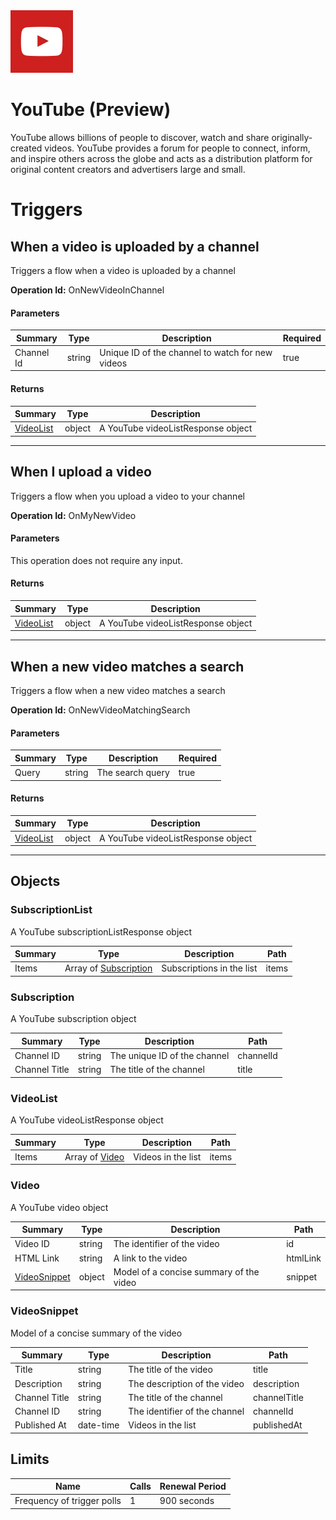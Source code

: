 <img src="icon.png" alt="Icon" data-linktype="relative-path" height="100" width="100">

# YouTube (Preview)

YouTube allows billions of people to discover, watch and share originally-created videos. YouTube provides a forum for people to connect, inform, and inspire others across the globe and acts as a distribution platform for original content creators and advertisers large and small.


# Triggers

## When a video is uploaded by a channel
Triggers a flow when a video is uploaded by a channel

**Operation Id:** OnNewVideoInChannel

#### Parameters
| Summary | Type | Description | Required |
|---------|------|-------------|----------|
| Channel Id | string | Unique ID of the channel to watch for new videos | true |

#### Returns
| Summary | Type | Description |
|---------|------|-------------|
| [VideoList](#videolist) | object | A YouTube videoListResponse object |

___

## When I upload a video
Triggers a flow when you upload a video to your channel

**Operation Id:** OnMyNewVideo

#### Parameters
This operation does not require any input.

#### Returns
| Summary | Type | Description |
|---------|------|-------------|
| [VideoList](#videolist) | object | A YouTube videoListResponse object |

___

## When a new video matches a search
Triggers a flow when a new video matches a search

**Operation Id:** OnNewVideoMatchingSearch

#### Parameters
| Summary | Type | Description | Required |
|---------|------|-------------|----------|
| Query | string | The search query | true |

#### Returns
| Summary | Type | Description |
|---------|------|-------------|
| [VideoList](#videolist) | object | A YouTube videoListResponse object |

___


## Objects

### SubscriptionList
A YouTube subscriptionListResponse object

| Summary | Type | Description | Path |
|---------|------|-------------|------|
| Items | Array of [Subscription](#subscription) | Subscriptions in the list | items |

### Subscription
A YouTube subscription object

| Summary | Type | Description | Path |
|---------|------|-------------|------|
| Channel ID | string | The unique ID of the channel | channelId |
| Channel Title | string | The title of the channel | title |

### VideoList
A YouTube videoListResponse object

| Summary | Type | Description | Path |
|---------|------|-------------|------|
| Items | Array of [Video](#video) | Videos in the list | items |

### Video
A YouTube video object

| Summary | Type | Description | Path |
|---------|------|-------------|------|
| Video ID | string | The identifier of the video | id |
| HTML Link | string | A link to the video | htmlLink |
| [VideoSnippet](#videosnippet) | object | Model of a concise summary of the video | snippet |

### VideoSnippet
Model of a concise summary of the video

| Summary | Type | Description | Path |
|---------|------|-------------|------|
| Title | string | The title of the video | title |
| Description | string | The description of the video | description |
| Channel Title | string | The title of the channel | channelTitle |
| Channel ID | string | The identifier of the channel | channelId |
| Published At | date-time | Videos in the list | publishedAt |

## Limits
| Name | Calls | Renewal Period |
|------|-------|----------------|
| Frequency of trigger polls | 1 | 900 seconds |

